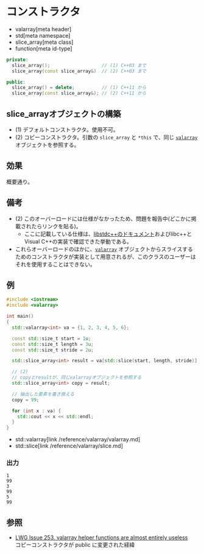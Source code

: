 # コンストラクタ
* valarray[meta header]
* std[meta namespace]
* slice_array[meta class]
* function[meta id-type]

```cpp
private:
  slice_array();                   // (1) C++03 まで
  slice_array(const slice_array&)  // (2) C++03 まで

public:
  slice_array() = delete;          // (1) C++11 から
  slice_array(const slice_array&); // (2) C++11 から
```

## slice_arrayオブジェクトの構築
- (1) デフォルトコンストラクタ。使用不可。
- (2) コピーコンストラクタ。引数の `slice_array` と `*this` で、同じ [`valarray`](../valarray.md) オブジェクトを参照する。


## 効果
概要通り。


## 備考
- (2) このオーバーロードには仕様がなかったため、問題を報告中(どこかに掲載されたらリンクを貼る)。
	- ここに記載している仕様は、[libstdc++のドキュメント](https://gcc.gnu.org/onlinedocs/libstdc++/libstdc++-html-USERS-4.3/a01192.html#9282b4921811451896c581398460090d)およびlibc++とVisual C++の実装で確認できた挙動である。
- これらオーバーロードのほかに、[`valarray`](../valarray.md) オブジェクトからスライスするためのコンストラクタが実装として用意されるが、このクラスのユーザーはそれを使用することはできない。


## 例
```cpp example
#include <iostream>
#include <valarray>

int main()
{
  std::valarray<int> va = {1, 2, 3, 4, 5, 6};

  const std::size_t start = 1u;
  const std::size_t length = 3u;
  const std::size_t stride = 2u;

  std::slice_array<int> result = va[std::slice(start, length, stride)];

  // (2)
  // copyとresultが、同じvalarrayオブジェクトを参照する
  std::slice_array<int> copy = result;

  // 抽出した要素を書き換える
  copy = 99;

  for (int x : va) {
    std::cout << x << std::endl;
  }
}
```
* std::valarray[link /reference/valarray/valarray.md]
* std::slice[link /reference/valarray/slice.md]

### 出力
```
1
99
3
99
5
99
```


## 参照
- [LWG Issue 253. valarray helper functions are almost entirely useless](https://wg21.cmeerw.net/lwg/issue253)  
	コピーコンストラクタが public に変更された経緯
